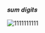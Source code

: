 𝒔𝒖𝒎 𝒅𝒊𝒈𝒊𝒕𝒔

![1111111111](https://github.com/noriakeivanfard/pythonClass/assets/137643989/d2a3ab26-d2f3-4a7f-b3cc-d4e222fd5b22)
